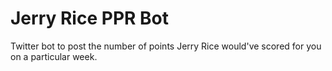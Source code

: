 # Jerry Rice PPR Bot

Twitter bot to post the number of points Jerry Rice would've scored for you on a particular week.